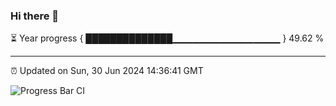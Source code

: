 ### Hi there 👋

⏳ Year progress { ██████████████▁▁▁▁▁▁▁▁▁▁▁▁▁▁▁▁ } 49.62 %

---

⏰ Updated on Sun, 30 Jun 2024 14:36:41 GMT

![Progress Bar CI](https://github.com/IshwaranRudhara/GIT-ACTION/workflows/Progress%20Bar%20CI/badge.svg)

